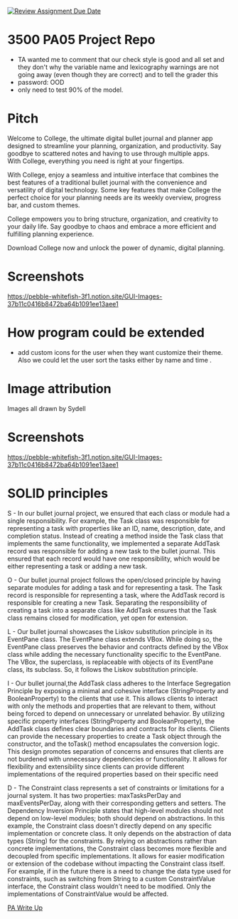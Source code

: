 [![Review Assignment Due Date](https://classroom.github.com/assets/deadline-readme-button-24ddc0f5d75046c5622901739e7c5dd533143b0c8e959d652212380cedb1ea36.svg)](https://classroom.github.com/a/x6ckGcN8)
# 3500 PA05 Project Repo

- TA wanted me to comment that our check style is good and all set and they don't why the
variable name and lexicography warnings are not going away (even though they are correct) and to tell the grader this
- password: OOD
- only need to test 90% of the model.
# Pitch
Welcome to College, the ultimate digital bullet journal
and planner app designed to streamline your planning,
organization, and productivity. Say goodbye to scattered
notes and having to use through multiple apps.  
With College, everything you need is right at your fingertips.

With College, enjoy a seamless and intuitive interface that
combines the best features of a traditional bullet journal
with the convenience and versatility of digital technology.
Some key features that make College the perfect choice
for your planning needs are its weekly overview, progress bar,
and custom themes.

College empowers you to bring structure, organization, and
creativity to your daily life. Say goodbye to chaos and embrace
a more efficient and fulfilling planning experience.  

Download College now and unlock the power of dynamic, digital planning.

# Screenshots
https://pebble-whitefish-3f1.notion.site/GUI-Images-37b11c0416b8472ba64b1091ee13aee1

# How program could be extended
- add custom icons for the user when they want customize their theme. Also we could let the user sort the tasks either by name and time .

# Image attribution
Images all drawn by Sydell


# Screenshots
https://pebble-whitefish-3f1.notion.site/GUI-Images-37b11c0416b8472ba64b1091ee13aee1


# SOLID principles
S - In our bullet journal project, we ensured that each class or module had a single responsibility.
For example, the Task class was responsible for representing a task with properties like an ID, name,
description, date, and completion status.  Instead of creating a method inside the Task class that
implements the same functionality, we implemented a separate AddTask record was responsible for adding
a new task to the bullet journal.  This ensured that each record would have one responsibility, which
would be either representing a task or adding a new task.

O - Our bullet journal project follows the open/closed principle by having separate modules for adding a
task and for representing a task.  The Task record is responsible for representing a task, where the
AddTask record is responsible for creating a new Task. Separating the responsibility of creating a task into a
separate class like AddTask ensures that the Task class remains closed for modification, yet open for
extension.

L - Our bullet journal showcases the Liskov substitution principle in its EventPane class.  The EventPane class
extends VBox.  While doing so, the EventPane class preserves the behavior and contracts defined by the VBox class
while adding the necessary functionality specific to the EventPane.  The VBox, the superclass, is replaceable with
objects of its EventPane class, its subclass.  So, it follows the Liskov substitution principle.

I - Our bullet journal,the AddTask class adheres to the Interface Segregation Principle by exposing a minimal 
and cohesive interface (StringProperty and BooleanProperty) to the clients that use it. This allows clients to interact with 
only the methods and properties that are relevant to them, without being forced to depend on unnecessary or unrelated behavior.
By utilizing specific property interfaces (StringProperty and BooleanProperty), the AddTask class defines clear boundaries and 
contracts for its clients. Clients can provide the necessary properties to create a Task object through the constructor, and the toTask()
method encapsulates the conversion logic. This design promotes separation of concerns and ensures that clients are not burdened with 
unnecessary dependencies or functionality. It allows for flexibility and extensibility since clients can provide different implementations of 
the required properties based on their specific need

D - The Constraint class represents a set of constraints or limitations for a journal system. It has two properties: maxTasksPerDay and maxEventsPerDay, 
along with their corresponding getters and setters. The Dependency Inversion Principle states that high-level modules should not depend on low-level modules; 
both should depend on abstractions. In this example, the Constraint class doesn't directly depend on any specific implementation or concrete class. 
It only depends on the abstraction of data types (String) for the constraints. By relying on abstractions rather than concrete implementations, 
the Constraint class becomes more flexible and decoupled from specific implementations. It allows for easier modification or extension of the codebase without 
impacting the Constraint class itself. For example, if in the future there is a need to change the data type used for constraints, 
such as switching from String to a custom ConstraintValue interface, the Constraint class wouldn't need to be modified. 
Only the implementations of ConstraintValue would be affected.




[PA Write Up](https://markefontenot.notion.site/PA-05-8263d28a81a7473d8372c6579abd6481)
